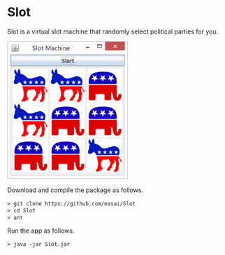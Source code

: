 Slot
====

Slot is a virtual slot machine that randomly select political parties for you.
 
<img src="files/slot.png" title="Slot" />

Download and compile the package as follows.    
```
> git clone https://github.com/easai/Slot
> cd Slot
> ant
```
Run the app as follows.
```
> java -jar Slot.jar
```
